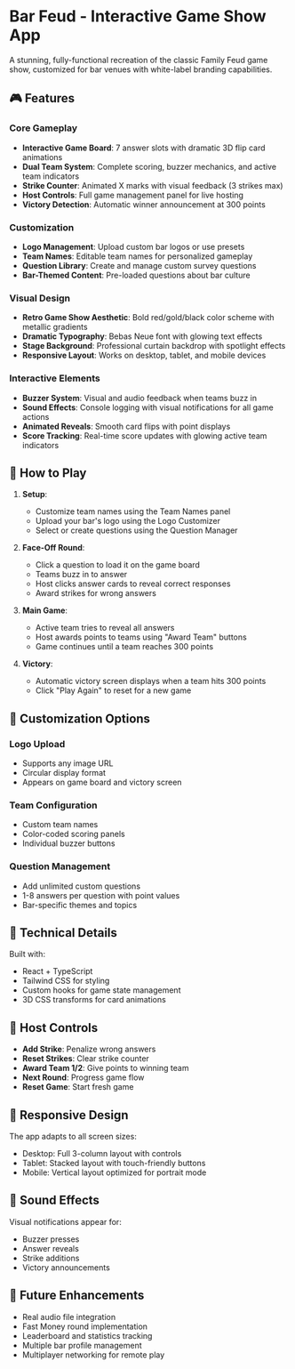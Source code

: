 # Bar Feud - Interactive Game Show App

A stunning, fully-functional recreation of the classic Family Feud game show, customized for bar venues with white-label branding capabilities.

## 🎮 Features

### Core Gameplay
- **Interactive Game Board**: 7 answer slots with dramatic 3D flip card animations
- **Dual Team System**: Complete scoring, buzzer mechanics, and active team indicators
- **Strike Counter**: Animated X marks with visual feedback (3 strikes max)
- **Host Controls**: Full game management panel for live hosting
- **Victory Detection**: Automatic winner announcement at 300 points

### Customization
- **Logo Management**: Upload custom bar logos or use presets
- **Team Names**: Editable team names for personalized gameplay
- **Question Library**: Create and manage custom survey questions
- **Bar-Themed Content**: Pre-loaded questions about bar culture

### Visual Design
- **Retro Game Show Aesthetic**: Bold red/gold/black color scheme with metallic gradients
- **Dramatic Typography**: Bebas Neue font with glowing text effects
- **Stage Background**: Professional curtain backdrop with spotlight effects
- **Responsive Layout**: Works on desktop, tablet, and mobile devices

### Interactive Elements
- **Buzzer System**: Visual and audio feedback when teams buzz in
- **Sound Effects**: Console logging with visual notifications for all game actions
- **Animated Reveals**: Smooth card flips with point displays
- **Score Tracking**: Real-time score updates with glowing active team indicators

## 🎯 How to Play

1. **Setup**: 
   - Customize team names using the Team Names panel
   - Upload your bar's logo using the Logo Customizer
   - Select or create questions using the Question Manager

2. **Face-Off Round**:
   - Click a question to load it on the game board
   - Teams buzz in to answer
   - Host clicks answer cards to reveal correct responses
   - Award strikes for wrong answers

3. **Main Game**:
   - Active team tries to reveal all answers
   - Host awards points to teams using "Award Team" buttons
   - Game continues until a team reaches 300 points

4. **Victory**:
   - Automatic victory screen displays when a team hits 300 points
   - Click "Play Again" to reset for a new game

## 🎨 Customization Options

### Logo Upload
- Supports any image URL
- Circular display format
- Appears on game board and victory screen

### Team Configuration
- Custom team names
- Color-coded scoring panels
- Individual buzzer buttons

### Question Management
- Add unlimited custom questions
- 1-8 answers per question with point values
- Bar-specific themes and topics

## 🔧 Technical Details

Built with:
- React + TypeScript
- Tailwind CSS for styling
- Custom hooks for game state management
- 3D CSS transforms for card animations

## 🎪 Host Controls

- **Add Strike**: Penalize wrong answers
- **Reset Strikes**: Clear strike counter
- **Award Team 1/2**: Give points to winning team
- **Next Round**: Progress game flow
- **Reset Game**: Start fresh game

## 📱 Responsive Design

The app adapts to all screen sizes:
- Desktop: Full 3-column layout with controls
- Tablet: Stacked layout with touch-friendly buttons
- Mobile: Vertical layout optimized for portrait mode

## 🎵 Sound Effects

Visual notifications appear for:
- Buzzer presses
- Answer reveals
- Strike additions
- Victory announcements

## 🚀 Future Enhancements

- Real audio file integration
- Fast Money round implementation
- Leaderboard and statistics tracking
- Multiple bar profile management
- Multiplayer networking for remote play
